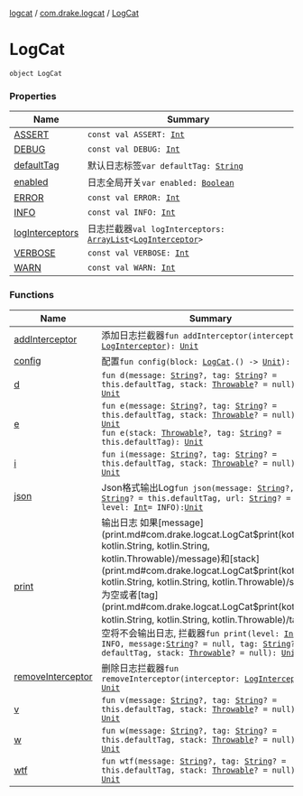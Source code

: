 [logcat](../../index.md) / [com.drake.logcat](../index.md) / [LogCat](./index.md)

# LogCat

`object LogCat`

### Properties

| Name | Summary |
|---|---|
| [ASSERT](-a-s-s-e-r-t.md) | `const val ASSERT: `[`Int`](https://kotlinlang.org/api/latest/jvm/stdlib/kotlin/-int/index.html) |
| [DEBUG](-d-e-b-u-g.md) | `const val DEBUG: `[`Int`](https://kotlinlang.org/api/latest/jvm/stdlib/kotlin/-int/index.html) |
| [defaultTag](default-tag.md) | 默认日志标签`var defaultTag: `[`String`](https://kotlinlang.org/api/latest/jvm/stdlib/kotlin/-string/index.html) |
| [enabled](enabled.md) | 日志全局开关`var enabled: `[`Boolean`](https://kotlinlang.org/api/latest/jvm/stdlib/kotlin/-boolean/index.html) |
| [ERROR](-e-r-r-o-r.md) | `const val ERROR: `[`Int`](https://kotlinlang.org/api/latest/jvm/stdlib/kotlin/-int/index.html) |
| [INFO](-i-n-f-o.md) | `const val INFO: `[`Int`](https://kotlinlang.org/api/latest/jvm/stdlib/kotlin/-int/index.html) |
| [logInterceptors](log-interceptors.md) | 日志拦截器`val logInterceptors: `[`ArrayList`](https://kotlinlang.org/api/latest/jvm/stdlib/kotlin.collections/-array-list/index.html)`<`[`LogInterceptor`](../-log-interceptor/index.md)`>` |
| [VERBOSE](-v-e-r-b-o-s-e.md) | `const val VERBOSE: `[`Int`](https://kotlinlang.org/api/latest/jvm/stdlib/kotlin/-int/index.html) |
| [WARN](-w-a-r-n.md) | `const val WARN: `[`Int`](https://kotlinlang.org/api/latest/jvm/stdlib/kotlin/-int/index.html) |

### Functions

| Name | Summary |
|---|---|
| [addInterceptor](add-interceptor.md) | 添加日志拦截器`fun addInterceptor(interceptor: `[`LogInterceptor`](../-log-interceptor/index.md)`): `[`Unit`](https://kotlinlang.org/api/latest/jvm/stdlib/kotlin/-unit/index.html) |
| [config](config.md) | 配置`fun config(block: `[`LogCat`](./index.md)`.() -> `[`Unit`](https://kotlinlang.org/api/latest/jvm/stdlib/kotlin/-unit/index.html)`): `[`Unit`](https://kotlinlang.org/api/latest/jvm/stdlib/kotlin/-unit/index.html) |
| [d](d.md) | `fun d(message: `[`String`](https://kotlinlang.org/api/latest/jvm/stdlib/kotlin/-string/index.html)`?, tag: `[`String`](https://kotlinlang.org/api/latest/jvm/stdlib/kotlin/-string/index.html)`? = this.defaultTag, stack: `[`Throwable`](https://kotlinlang.org/api/latest/jvm/stdlib/kotlin/-throwable/index.html)`? = null): `[`Unit`](https://kotlinlang.org/api/latest/jvm/stdlib/kotlin/-unit/index.html) |
| [e](e.md) | `fun e(message: `[`String`](https://kotlinlang.org/api/latest/jvm/stdlib/kotlin/-string/index.html)`?, tag: `[`String`](https://kotlinlang.org/api/latest/jvm/stdlib/kotlin/-string/index.html)`? = this.defaultTag, stack: `[`Throwable`](https://kotlinlang.org/api/latest/jvm/stdlib/kotlin/-throwable/index.html)`? = null): `[`Unit`](https://kotlinlang.org/api/latest/jvm/stdlib/kotlin/-unit/index.html)<br>`fun e(stack: `[`Throwable`](https://kotlinlang.org/api/latest/jvm/stdlib/kotlin/-throwable/index.html)`?, tag: `[`String`](https://kotlinlang.org/api/latest/jvm/stdlib/kotlin/-string/index.html)`? = this.defaultTag): `[`Unit`](https://kotlinlang.org/api/latest/jvm/stdlib/kotlin/-unit/index.html) |
| [i](i.md) | `fun i(message: `[`String`](https://kotlinlang.org/api/latest/jvm/stdlib/kotlin/-string/index.html)`?, tag: `[`String`](https://kotlinlang.org/api/latest/jvm/stdlib/kotlin/-string/index.html)`? = this.defaultTag, stack: `[`Throwable`](https://kotlinlang.org/api/latest/jvm/stdlib/kotlin/-throwable/index.html)`? = null): `[`Unit`](https://kotlinlang.org/api/latest/jvm/stdlib/kotlin/-unit/index.html) |
| [json](json.md) | Json格式输出Log`fun json(message: `[`String`](https://kotlinlang.org/api/latest/jvm/stdlib/kotlin/-string/index.html)`?, tag: `[`String`](https://kotlinlang.org/api/latest/jvm/stdlib/kotlin/-string/index.html)`? = this.defaultTag, url: `[`String`](https://kotlinlang.org/api/latest/jvm/stdlib/kotlin/-string/index.html)`? = null, level: `[`Int`](https://kotlinlang.org/api/latest/jvm/stdlib/kotlin/-int/index.html)` = INFO): `[`Unit`](https://kotlinlang.org/api/latest/jvm/stdlib/kotlin/-unit/index.html) |
| [print](print.md) | 输出日志 如果[message](print.md#com.drake.logcat.LogCat$print(kotlin.Int, kotlin.String, kotlin.String, kotlin.Throwable)/message)和[stack](print.md#com.drake.logcat.LogCat$print(kotlin.Int, kotlin.String, kotlin.String, kotlin.Throwable)/stack)为空或者[tag](print.md#com.drake.logcat.LogCat$print(kotlin.Int, kotlin.String, kotlin.String, kotlin.Throwable)/tag)为空将不会输出日志, 拦截器`fun print(level: `[`Int`](https://kotlinlang.org/api/latest/jvm/stdlib/kotlin/-int/index.html)` = INFO, message: `[`String`](https://kotlinlang.org/api/latest/jvm/stdlib/kotlin/-string/index.html)`? = null, tag: `[`String`](https://kotlinlang.org/api/latest/jvm/stdlib/kotlin/-string/index.html)`? = defaultTag, stack: `[`Throwable`](https://kotlinlang.org/api/latest/jvm/stdlib/kotlin/-throwable/index.html)`? = null): `[`Unit`](https://kotlinlang.org/api/latest/jvm/stdlib/kotlin/-unit/index.html) |
| [removeInterceptor](remove-interceptor.md) | 删除日志拦截器`fun removeInterceptor(interceptor: `[`LogInterceptor`](../-log-interceptor/index.md)`): `[`Unit`](https://kotlinlang.org/api/latest/jvm/stdlib/kotlin/-unit/index.html) |
| [v](v.md) | `fun v(message: `[`String`](https://kotlinlang.org/api/latest/jvm/stdlib/kotlin/-string/index.html)`?, tag: `[`String`](https://kotlinlang.org/api/latest/jvm/stdlib/kotlin/-string/index.html)`? = this.defaultTag, stack: `[`Throwable`](https://kotlinlang.org/api/latest/jvm/stdlib/kotlin/-throwable/index.html)`? = null): `[`Unit`](https://kotlinlang.org/api/latest/jvm/stdlib/kotlin/-unit/index.html) |
| [w](w.md) | `fun w(message: `[`String`](https://kotlinlang.org/api/latest/jvm/stdlib/kotlin/-string/index.html)`?, tag: `[`String`](https://kotlinlang.org/api/latest/jvm/stdlib/kotlin/-string/index.html)`? = this.defaultTag, stack: `[`Throwable`](https://kotlinlang.org/api/latest/jvm/stdlib/kotlin/-throwable/index.html)`? = null): `[`Unit`](https://kotlinlang.org/api/latest/jvm/stdlib/kotlin/-unit/index.html) |
| [wtf](wtf.md) | `fun wtf(message: `[`String`](https://kotlinlang.org/api/latest/jvm/stdlib/kotlin/-string/index.html)`?, tag: `[`String`](https://kotlinlang.org/api/latest/jvm/stdlib/kotlin/-string/index.html)`? = this.defaultTag, stack: `[`Throwable`](https://kotlinlang.org/api/latest/jvm/stdlib/kotlin/-throwable/index.html)`? = null): `[`Unit`](https://kotlinlang.org/api/latest/jvm/stdlib/kotlin/-unit/index.html) |

